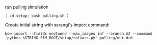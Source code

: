 
run pulling simulation

`( cd setup; bash pulling.sh )`

Create initial string with sarangi's import command:

`bow import --fields endtoend --max_images inf --branch AZ --command 'python $STRING_SIM_ROOT/setup/colvars.py' pulling/out.dcd`